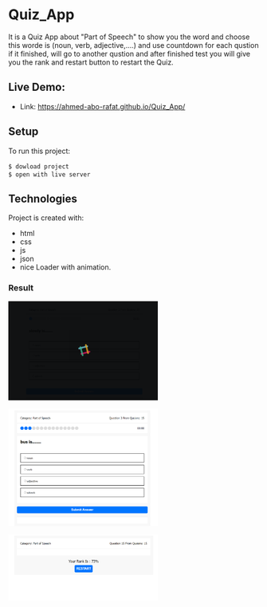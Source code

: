
# Quiz_App
It is a Quiz App about "Part of Speech" to show you the word and choose this worde is (noun, verb, adjective,....) and use countdown for each qustion if it finished, will go to another qustion and after finished test you will give you the rank and restart button to restart the Quiz.

## Live Demo:  
   - Link: https://ahmed-abo-rafat.github.io/Quiz_App/

## Setup
To run this project: 

```
$ dowload project
$ open with live server
```

## Technologies
Project is created with:
   - html
   - css
   - js
   - json
   - nice Loader with animation.
   
### Result

<img
  src="./assets/img2.PNG"
  alt="Load"
  title="quiz"
  style="display: inline-block; margin: 0 auto; max-width: 300px">
<br>

<img
  src="./assets/img1.PNG"
  alt="Load"
  title="quiz"
  style="display: inline-block; margin: 0 auto; max-width: 300px">
<br>

<img
  src="./assets/img3.PNG"
  alt="Load"
  title="quiz"
  style="display: inline-block; margin: 0 auto; max-width: 300px">

